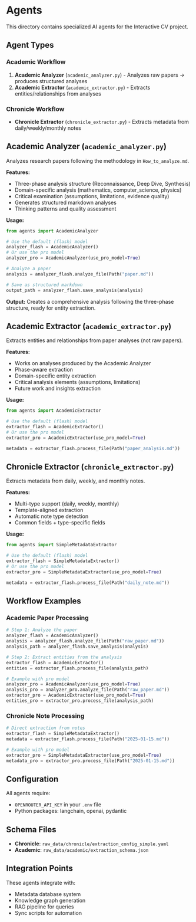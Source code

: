 # Agents

This directory contains specialized AI agents for the Interactive CV project.

## Agent Types

### Academic Workflow
1. **Academic Analyzer** (`academic_analyzer.py`) - Analyzes raw papers → produces structured analyses
2. **Academic Extractor** (`academic_extractor.py`) - Extracts entities/relationships from analyses

### Chronicle Workflow
- **Chronicle Extractor** (`chronicle_extractor.py`) - Extracts metadata from daily/weekly/monthly notes

## Academic Analyzer (`academic_analyzer.py`)

Analyzes research papers following the methodology in `How_to_analyze.md`.

**Features:**
- Three-phase analysis structure (Reconnaissance, Deep Dive, Synthesis)
- Domain-specific analysis (mathematics, computer_science, physics)
- Critical examination (assumptions, limitations, evidence quality)
- Generates structured markdown analyses
- Thinking patterns and quality assessment

**Usage:**
```python
from agents import AcademicAnalyzer

# Use the default (flash) model
analyzer_flash = AcademicAnalyzer()
# Or use the pro model
analyzer_pro = AcademicAnalyzer(use_pro_model=True)

# Analyze a paper
analysis = analyzer_flash.analyze_file(Path("paper.md"))

# Save as structured markdown
output_path = analyzer_flash.save_analysis(analysis)
```

**Output:** Creates a comprehensive analysis following the three-phase structure, ready for entity extraction.

## Academic Extractor (`academic_extractor.py`)

Extracts entities and relationships from paper analyses (not raw papers).

**Features:**
- Works on analyses produced by the Academic Analyzer
- Phase-aware extraction
- Domain-specific entity extraction
- Critical analysis elements (assumptions, limitations)
- Future work and insights extraction

**Usage:**
```python
from agents import AcademicExtractor

# Use the default (flash) model
extractor_flash = AcademicExtractor()
# Or use the pro model
extractor_pro = AcademicExtractor(use_pro_model=True)

metadata = extractor_flash.process_file(Path("paper_analysis.md"))
```

## Chronicle Extractor (`chronicle_extractor.py`)

Extracts metadata from daily, weekly, and monthly notes.

**Features:**
- Multi-type support (daily, weekly, monthly)
- Template-aligned extraction
- Automatic note type detection
- Common fields + type-specific fields

**Usage:**
```python
from agents import SimpleMetadataExtractor

# Use the default (flash) model
extractor_flash = SimpleMetadataExtractor()
# Or use the pro model
extractor_pro = SimpleMetadataExtractor(use_pro_model=True)

metadata = extractor_flash.process_file(Path("daily_note.md"))
```

## Workflow Examples

### Academic Paper Processing
```python
# Step 1: Analyze the paper
analyzer_flash = AcademicAnalyzer()
analysis = analyzer_flash.analyze_file(Path("raw_paper.md"))
analysis_path = analyzer_flash.save_analysis(analysis)

# Step 2: Extract entities from the analysis
extractor_flash = AcademicExtractor()
entities = extractor_flash.process_file(analysis_path)

# Example with pro model
analyzer_pro = AcademicAnalyzer(use_pro_model=True)
analysis_pro = analyzer_pro.analyze_file(Path("raw_paper.md"))
extractor_pro = AcademicExtractor(use_pro_model=True)
entities_pro = extractor_pro.process_file(analysis_path)
```

### Chronicle Note Processing
```python
# Direct extraction from notes
extractor_flash = SimpleMetadataExtractor()
metadata = extractor_flash.process_file(Path("2025-01-15.md"))

# Example with pro model
extractor_pro = SimpleMetadataExtractor(use_pro_model=True)
metadata_pro = extractor_pro.process_file(Path("2025-01-15.md"))
```

## Configuration

All agents require:
- `OPENROUTER_API_KEY` in your `.env` file
- Python packages: langchain, openai, pydantic

## Schema Files

- **Chronicle**: `raw_data/chronicle/extraction_config_simple.yaml`
- **Academic**: `raw_data/academic/extraction_schema.json`

## Integration Points

These agents integrate with:
- Metadata database system
- Knowledge graph generation
- RAG pipeline for queries
- Sync scripts for automation